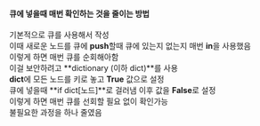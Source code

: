 #### 큐에 넣을때 매번 확인하는 것을 줄이는 방법
기본적으로 큐를 사용해서 작성  
이때 새로운 노드를 큐에 **push**할때 큐에 있는지 없는지 매번 **in**을 사용했음  
이렇게 하면 매번 큐를 순회해아함  
이걸 보안하려고 **dictionary (이하 dict)**를 사용  
**dict**에 모든 노드를 키로 놓고 **True** 값으로 설정  
큐에 넣을때 **if dict[노드]**로 걸러냄 이후 값을 **False**로 설정  
이렇게 하면 매번 큐를 선회할 필요 없이 확인가능  
불필요한 과정을 하나 줄였음  
